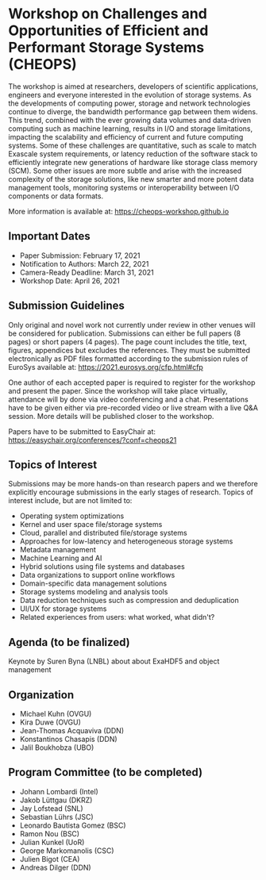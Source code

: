 # Workshop on Challenges and Opportunities of Efficient and Performant Storage Systems (CHEOPS)

The workshop is aimed at researchers, developers of scientific applications, engineers and everyone interested in the evolution of storage systems. As the developments of computing power, storage and network technologies continue to diverge, the bandwidth performance gap between them widens. This trend, combined with the ever growing data volumes and data-driven computing such as machine learning, results in I/O and storage limitations, impacting the scalability and efficiency of current and future computing systems. Some of these challenges are quantitative, such as scale to match Exascale system requirements, or latency reduction of the software stack  to efficiently integrate new generations of hardware like storage class memory (SCM). Some other issues are more subtle and arise with the increased complexity of the storage solutions, like new smarter and more potent data management tools, monitoring systems or interoperability between I/O components or data formats.

More information is available at: https://cheops-workshop.github.io

## Important Dates

- Paper Submission: February 17, 2021
- Notification to Authors: March 22, 2021
- Camera-Ready Deadline: March 31, 2021
- Workshop Date: April 26, 2021

## Submission Guidelines

Only original and novel work not currently under review in other venues will be considered for publication. 
Submissions can either be full papers (8 pages) or short papers (4 pages). The page count includes the title, text, figures, appendices but excludes the references. They must be submitted electronically as PDF files formatted according to the submission rules of EuroSys available at: https://2021.eurosys.org/cfp.html#cfp

One author of each accepted paper is required to register for the workshop and present the paper. Since the workshop will take place virtually, attendance will by done via video conferencing and a chat. Presentations have to be given either via pre-recorded video or live stream with a live Q&A session. More details will be published closer to the workshop.

Papers have to be submitted to EasyChair at: https://easychair.org/conferences/?conf=cheops21

## Topics of Interest

Submissions may be more hands-on than research papers and we therefore explicitly encourage submissions in the early stages of research. Topics of interest include, but are not limited to:

- Operating system optimizations
- Kernel and user space file/storage systems
- Cloud, parallel and distributed file/storage systems
- Approaches for low-latency and heterogeneous storage systems
- Metadata management
- Machine Learning and AI
- Hybrid solutions using file systems and databases
- Data organizations to support online workflows
- Domain-specific data management solutions
- Storage systems modeling and analysis tools
- Data reduction techniques such as compression and deduplication
- UI/UX for storage systems
- Related experiences from users: what worked, what didn't?

## Agenda (to be finalized)

Keynote by Suren Byna (LNBL) about about ExaHDF5 and object management

## Organization

- Michael Kuhn (OVGU)
- Kira Duwe (OVGU)
- Jean-Thomas Acquaviva (DDN)
- Konstantinos Chasapis (DDN)
- Jalil Boukhobza (UBO)

## Program Committee (to be completed)

- Johann Lombardi (Intel)
- Jakob Lüttgau (DKRZ)
- Jay Lofstead (SNL)
- Sebastian Lührs (JSC)
- Leonardo Bautista Gomez (BSC)
- Ramon Nou (BSC)
- Julian Kunkel (UoR)
- George Markomanolis (CSC)
- Julien Bigot (CEA)
- Andreas Dilger (DDN)
